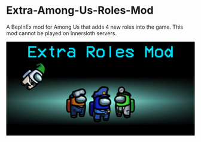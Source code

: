 # Extra-Among-Us-Roles-Mod
A BepInEx mod for Among Us that adds 4 new roles into the game. This mod cannot be played on Innersloth servers.

![character infographic](./characterGraphic.png)
